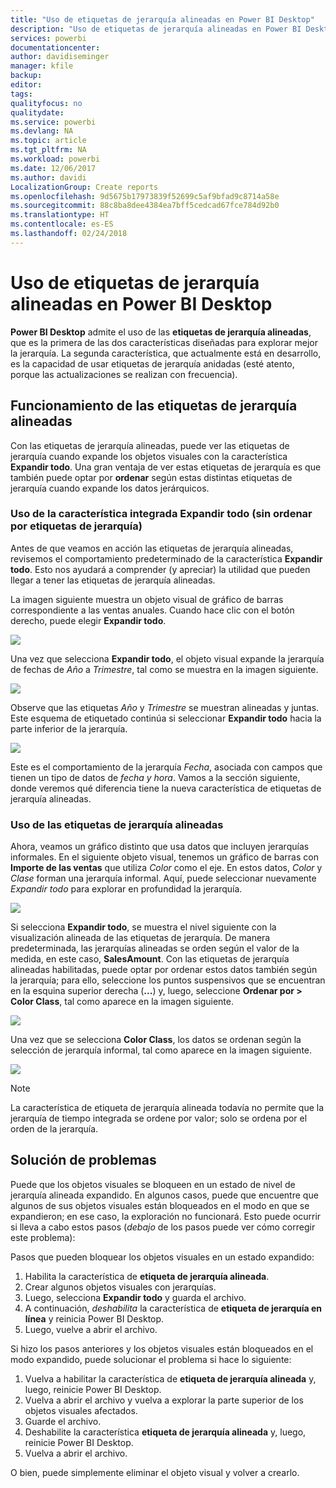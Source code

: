```yaml
---
title: "Uso de etiquetas de jerarquía alineadas en Power BI Desktop"
description: "Uso de etiquetas de jerarquía alineadas en Power BI Desktop"
services: powerbi
documentationcenter: 
author: davidiseminger
manager: kfile
backup: 
editor: 
tags: 
qualityfocus: no
qualitydate: 
ms.service: powerbi
ms.devlang: NA
ms.topic: article
ms.tgt_pltfrm: NA
ms.workload: powerbi
ms.date: 12/06/2017
ms.author: davidi
LocalizationGroup: Create reports
ms.openlocfilehash: 9d5675b17973839f52699c5af9bfad9c8714a58e
ms.sourcegitcommit: 88c8ba8dee4384ea7bff5cedcad67fce784d92b0
ms.translationtype: HT
ms.contentlocale: es-ES
ms.lasthandoff: 02/24/2018
---
```

# <a name="use-inline-hierarchy-labels-in-power-bi-desktop"></a>Uso de etiquetas de jerarquía alineadas en Power BI Desktop
**Power BI Desktop** admite el uso de las **etiquetas de jerarquía alineadas**, que es la primera de las dos características diseñadas para explorar mejor la jerarquía. La segunda característica, que actualmente está en desarrollo, es la capacidad de usar etiquetas de jerarquía anidadas (esté atento, porque las actualizaciones se realizan con frecuencia).   

## <a name="how-inline-hierarchy-labels-work"></a>Funcionamiento de las etiquetas de jerarquía alineadas
Con las etiquetas de jerarquía alineadas, puede ver las etiquetas de jerarquía cuando expande los objetos visuales con la característica **Expandir todo**. Una gran ventaja de ver estas etiquetas de jerarquía es que también puede optar por **ordenar** según estas distintas etiquetas de jerarquía cuando expande los datos jerárquicos.

### <a name="using-the-built-in-expand-all-feature-without-sorting-by-hierarchy-labels"></a>Uso de la característica integrada Expandir todo (sin ordenar por etiquetas de jerarquía)
Antes de que veamos en acción las etiquetas de jerarquía alineadas, revisemos el comportamiento predeterminado de la característica **Expandir todo**. Esto nos ayudará a comprender (y apreciar) la utilidad que pueden llegar a tener las etiquetas de jerarquía alineadas.

La imagen siguiente muestra un objeto visual de gráfico de barras correspondiente a las ventas anuales. Cuando hace clic con el botón derecho, puede elegir **Expandir todo**.

![](media/desktop-inline-hierarchy-labels/inlinehierarchy_4.png)

Una vez que selecciona **Expandir todo**, el objeto visual expande la jerarquía de fechas de *Año* a *Trimestre*, tal como se muestra en la imagen siguiente.

![](media/desktop-inline-hierarchy-labels/inlinehierarchy_5.png)

Observe que las etiquetas *Año* y *Trimestre* se muestran alineadas y juntas. Este esquema de etiquetado continúa si seleccionar **Expandir todo** hacia la parte inferior de la jerarquía.

![](media/desktop-inline-hierarchy-labels/inlinehierarchy_6.png)

Este es el comportamiento de la jerarquía *Fecha*, asociada con campos que tienen un tipo de datos de *fecha y hora*. Vamos a la sección siguiente, donde veremos qué diferencia tiene la nueva característica de etiquetas de jerarquía alineadas.

### <a name="using-inline-hierarchy-labels"></a>Uso de las etiquetas de jerarquía alineadas
Ahora, veamos un gráfico distinto que usa datos que incluyen jerarquías informales. En el siguiente objeto visual, tenemos un gráfico de barras con **Importe de las ventas** que utiliza *Color* como el eje. En estos datos, *Color* y *Clase* forman una jerarquía informal. Aquí, puede seleccionar nuevamente *Expandir todo* para explorar en profundidad la jerarquía.

![](media/desktop-inline-hierarchy-labels/inlinehierarchy_7.png)

Si selecciona **Expandir todo**, se muestra el nivel siguiente con la visualización alineada de las etiquetas de jerarquía. De manera predeterminada, las jerarquías alineadas se orden según el valor de la medida, en este caso, **SalesAmount**. Con las etiquetas de jerarquía alineadas habilitadas, puede optar por ordenar estos datos también según la jerarquía; para ello, seleccione los puntos suspensivos que se encuentran en la esquina superior derecha (**...**) y, luego, seleccione **Ordenar por > Color Class**, tal como aparece en la imagen siguiente.

![](media/desktop-inline-hierarchy-labels/inlinehierarchy_8.png)

Una vez que se selecciona **Color Class**, los datos se ordenan según la selección de jerarquía informal, tal como aparece en la imagen siguiente.

![](media/desktop-inline-hierarchy-labels/inlinehierarchy_9.png)

> [!NOTE]
> La característica de etiqueta de jerarquía alineada todavía no permite que la jerarquía de tiempo integrada se ordene por valor; solo se ordena por el orden de la jerarquía.
> 
> 

## <a name="troubleshooting"></a>Solución de problemas
Puede que los objetos visuales se bloqueen en un estado de nivel de jerarquía alineada expandido. En algunos casos, puede que encuentre que algunos de sus objetos visuales están bloqueados en el modo en que se expandieron; en ese caso, la exploración no funcionará. Esto puede ocurrir si lleva a cabo estos pasos (*debajo* de los pasos puede ver cómo corregir este problema):

Pasos que pueden bloquear los objetos visuales en un estado expandido:

1. Habilita la característica de **etiqueta de jerarquía alineada**.
2. Crear algunos objetos visuales con jerarquías.
3. Luego, selecciona **Expandir todo** y guarda el archivo.
4. A continuación, *deshabilita* la característica de **etiqueta de jerarquía en línea** y reinicia Power BI Desktop.
5. Luego, vuelve a abrir el archivo.

Si hizo los pasos anteriores y los objetos visuales están bloqueados en el modo expandido, puede solucionar el problema si hace lo siguiente:

1. Vuelva a habilitar la característica de **etiqueta de jerarquía alineada** y, luego, reinicie Power BI Desktop.
2. Vuelva a abrir el archivo y vuelva a explorar la parte superior de los objetos visuales afectados.
3. Guarde el archivo.
4. Deshabilite la característica **etiqueta de jerarquía alineada** y, luego, reinicie Power BI Desktop.
5. Vuelva a abrir el archivo.

O bien, puede simplemente eliminar el objeto visual y volver a crearlo.

